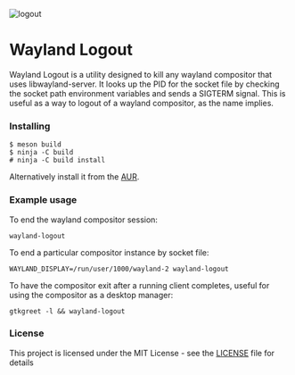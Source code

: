 ![logout](/wayland-logout.png)

# Wayland Logout

Wayland Logout is a utility designed to kill any wayland compositor that uses libwayland-server. It looks up the PID for the socket file by checking the socket path environment variables and sends a SIGTERM signal. This is useful as a way to logout of a wayland compositor, as the name implies.

### Installing

```
$ meson build
$ ninja -C build
# ninja -C build install
```

Alternatively install it from the [AUR](https://aur.archlinux.org/packages/wayland-logout).

### Example usage
To end the wayland compositor session:
```
wayland-logout
```
To end a particular compositor instance by socket file:
```
WAYLAND_DISPLAY=/run/user/1000/wayland-2 wayland-logout
```
To have the compositor exit after a running client completes, useful for using the compositor as a desktop manager:
```
gtkgreet -l && wayland-logout
```

### License

This project is licensed under the MIT License - see the [LICENSE](LICENSE) file for details
